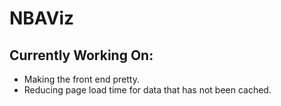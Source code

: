 # NBAViz


## Currently Working On:

- Making the front end pretty.
- Reducing page load time for data that has not been cached.
